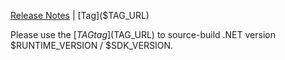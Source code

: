 [Release Notes]($RELEASE_NOTES_URL) | [Tag]($TAG_URL)

Please use the [$TAG tag]($TAG_URL) to source-build .NET version $RUNTIME_VERSION / $SDK_VERSION.